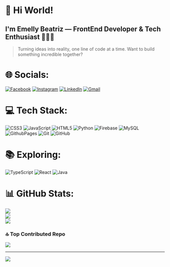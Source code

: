# 🚀 Hi World!
## I'm Emelly Beatriz — FrontEnd Developer & Tech Enthusiast 👩‍💻✨

> Turning ideas into reality, one line of code at a time. Want to build something incredible together? 


# 🌐 Socials:
[![Facebook](https://img.shields.io/badge/Facebook-%231877F2.svg?logo=Facebook&logoColor=white)](https://facebook.com/https://www.facebook.com/profile.php?id=100010712287093) 
[![Instagram](https://img.shields.io/badge/Instagram-%23E4405F.svg?logo=Instagram&logoColor=white)](https://instagram.com/https://www.instagram.com/emellybmuniz/) 
[![LinkedIn](https://img.shields.io/badge/LinkedIn-%230077B5.svg?logo=linkedin&logoColor=white)](https://www.linkedin.com/in/emelly-beatriz-719989194/)
[![Gmail](https://img.shields.io/badge/Gmail-D14836?logo=gmail&logoColor=white)](mailto:emellybmuniz@gmail.com)

# 💻 Tech Stack:
![CSS3](https://img.shields.io/badge/css3-%231572B6.svg?style=for-the-badge&logo=css&logoColor=white) 
![JavaScript](https://img.shields.io/badge/javascript-%23323330.svg?style=for-the-badge&logo=javascript&logoColor=%23F7DF1E) 
![HTML5](https://img.shields.io/badge/html5-%23E34F26.svg?style=for-the-badge&logo=html5&logoColor=white) 
![Python](https://img.shields.io/badge/python-3670A0?style=for-the-badge&logo=python&logoColor=ffdd54)
![Firebase](https://img.shields.io/badge/firebase-%23039BE5.svg?style=for-the-badge&logo=firebase&logoColor=white)
![MySQL](https://img.shields.io/badge/mysql-4479A1.svg?style=for-the-badge&logo=mysql&logoColor=white)
![GithubPages](https://img.shields.io/badge/github%20pages-121013?style=for-the-badge&logo=github&logoColor=white)
![Git](https://img.shields.io/badge/git-%23F05033.svg?style=for-the-badge&logo=git&logoColor=white)
![GitHub](https://img.shields.io/badge/github-%23121011.svg?style=for-the-badge&logo=github&logoColor=white)

# 📚 Exploring:
![TypeScript](https://img.shields.io/badge/typescript-%23007ACC.svg?style=for-the-badge&logo=typescript&logoColor=white)
![React](https://img.shields.io/badge/react-%2320232a.svg?style=for-the-badge&logo=react&logoColor=%2361DAFB)
![Java](https://img.shields.io/badge/java-%23ED8B00.svg?style=for-the-badge&logo=openjdk&logoColor=white)

# 📊 GitHub Stats:
![](https://github-readme-stats.vercel.app/api?username=emellybmuniz&theme=midnight-purple&hide_border=false&include_all_commits=false&count_private=false)<br/>
![](https://github-readme-streak-stats.herokuapp.com/?user=emellybmuniz&theme=midnight-purple&hide_border=false)<br/>
![](https://github-readme-stats.vercel.app/api/top-langs/?username=emellybmuniz&theme=midnight-purple&hide_border=false&include_all_commits=false&count_private=false&layout=compact)

### 🔝 Top Contributed Repo
![](https://github-contributor-stats.vercel.app/api?username=emellybmuniz&limit=5&theme=dark&combine_all_yearly_contributions=true)

---
[![](https://visitcount.itsvg.in/api?id=emellybmuniz&icon=0&color=1)](https://visitcount.itsvg.in)

<!-- Proudly created with GPRM ( https://gprm.itsvg.in ) -->

